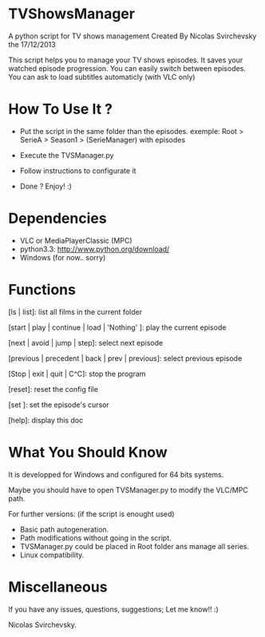 TVShowsManager
============

A python script for TV shows management
Created By Nicolas Svirchevsky the 17/12/2013

This script helps you to manage your TV shows episodes.
It saves your watched episode progression.
You can easily switch between episodes.
You can ask to load subtitles automaticly (with VLC only)

How To Use It ?
============

- Put the script in the same folder than the episodes.
  exemple: Root > SerieA > Season1 > (SerieManager) with episodes

- Execute the TVSManager.py

- Follow instructions to configurate it

- Done ? Enjoy! :)

Dependencies
============

- VLC or MediaPlayerClassic (MPC)
- python3.3: http://www.python.org/download/
- Windows (for now.. sorry)

Functions
============

[ls | list]: list all films in the current folder

[start | play | continue | load | 'Nothing' ]: play the current episode

[next | avoid | jump | step]: select next episode

[previous | precedent | back | prev | previous]: select previous episode

[Stop | exit | quit | C^C]: stop the program

[reset]: reset the config file

[set <integer>]: set the episode's cursor

[help]: display this doc

What You Should Know
============

It is developped for Windows and configured for 64 bits systems.

Maybe you should have to open TVSManager.py to modify the VLC/MPC path.

For further versions: (if the script is enought used)
- Basic path autogeneration.
- Path modifications without going in the script.
- TVSManager.py could be placed in Root folder ans manage all series.
- Linux compatibility.

Miscellaneous
=============

If you have any issues, questions, suggestions;
Let me know!! :)

Nicolas Svirchevsky.

